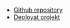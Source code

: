 - [Github repository](https://github.com/Fadumosahra/Flag-project.git)
- [Deployat projekt](https://ditt-projekt-här)